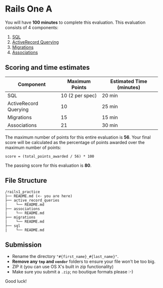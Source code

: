 # Rails One A

You will have **100 minutes** to complete this evaluation. This evaluation consists
of 4 components:

1. [SQL](./sql/README.md)
2. [ActiveRecord Querying](./active_record_queries/README.md)
3. [Migrations](./migrations/README.md)
4. [Associations](./associations/README.md)

## Scoring and time estimates

| Component                | Maximum Points  | Estimated Time (minutes) |
| ------------------------ | --------------- | ------------------------ |
| SQL                      | 10 (2 per spec) | 20 min                   |
| ActiveRecord Querying    | 10              | 25 min                   |
| Migrations               | 15              | 15 min                   |
| Associations             | 21              | 30 min                   |

The maximum number of points for this entire
evaluation is **56**. Your final score will be calculated as the percentage of
points awarded over the maximum number of points:

`score = (total_points_awarded / 56) * 100`

The passing score for this evaluation is **80**.

## File Structure

```plaintext
/rails1_practice
├── README.md (<- you are here)
├── active_record_queries
|    └── README.md
├── associations
|    └── README.md
├── migrations
|    └── README.md
├── sql
|    └── README.md
```

## Submission

- Rename the directory `"#{first_name}_#{last_name}"`.
- **Remove any `tmp` and `vendor`** folders to ensure your file won't be too
  big.
- ZIP it (you can use OS X's built in zip functionality)
- Make sure you submit a `.zip`; no boutique formats please :-)

Good luck!
